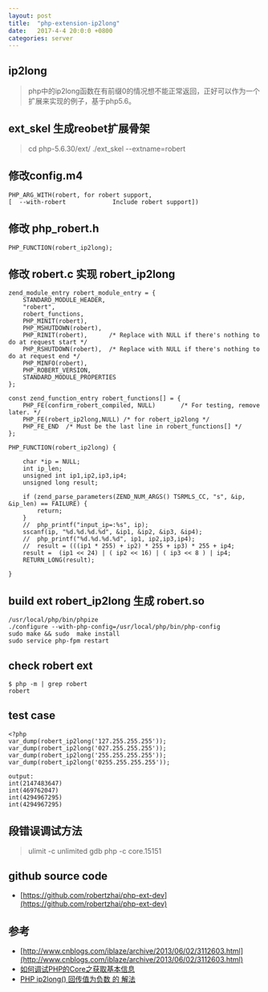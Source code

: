 ```yaml
---
layout: post
title:  "php-extension-ip2long"
date:   2017-4-4 20:0:0 +0800
categories: server
---
```


## ip2long
>php中的ip2long函数在有前缀0的情况想不能正常返回，正好可以作为一个扩展来实现的例子，基于php5.6。

## ext_skel 生成reobet扩展骨架
>cd php-5.6.30/ext/ 
>./ext_skel --extname=robert


## 修改config.m4

    PHP_ARG_WITH(robert, for robert support,
    [  --with-robert             Include robert support])
    
## 修改 php_robert.h

    PHP_FUNCTION(robert_ip2long);
    

## 修改 robert.c 实现 robert_ip2long

    zend_module_entry robert_module_entry = {
        STANDARD_MODULE_HEADER,
        "robert",
        robert_functions,
        PHP_MINIT(robert),
        PHP_MSHUTDOWN(robert),
        PHP_RINIT(robert),		/* Replace with NULL if there's nothing to do at request start */
        PHP_RSHUTDOWN(robert),	/* Replace with NULL if there's nothing to do at request end */
        PHP_MINFO(robert),
        PHP_ROBERT_VERSION,
        STANDARD_MODULE_PROPERTIES
    };

    const zend_function_entry robert_functions[] = {
    	PHP_FE(confirm_robert_compiled,	NULL)		/* For testing, remove later. */
    	PHP_FE(robert_ip2long,NULL) /* for robert_ip2long */
    	PHP_FE_END	/* Must be the last line in robert_functions[] */
    };

    PHP_FUNCTION(robert_ip2long) {
    
    	char *ip = NULL;
    	int ip_len;
    	unsigned int ip1,ip2,ip3,ip4;
    	unsigned long result;
    
    	if (zend_parse_parameters(ZEND_NUM_ARGS() TSRMLS_CC, "s", &ip, &ip_len) == FAILURE) {
    	    return;
    	}
        //	php_printf("input_ip=:%s", ip);
    	sscanf(ip, "%d.%d.%d.%d", &ip1, &ip2, &ip3, &ip4);
        //	php_printf("%d.%d.%d.%d", ip1, ip2,ip3,ip4);
        //	result = (((ip1 * 255) + ip2) * 255 + ip3) * 255 + ip4;
    	result =  (ip1 << 24) | ( ip2 << 16) | ( ip3 << 8 ) | ip4;
    	RETURN_LONG(result);
    
    }

## build ext robert_ip2long 生成 robert.so
    
    /usr/local/php/bin/phpize
    ./configure --with-php-config=/usr/local/php/bin/php-config
    sudo make && sudo  make install
    sudo service php-fpm restart

## check robert ext
    
    $ php -m | grep robert
    robert
    
## test case

    <?php
    var_dump(robert_ip2long('127.255.255.255'));
    var_dump(robert_ip2long('027.255.255.255'));
    var_dump(robert_ip2long('255.255.255.255'));
    var_dump(robert_ip2long('0255.255.255.255'));

    output:
    int(2147483647)
    int(469762047)
    int(4294967295)
    int(4294967295)


## 段错误调试方法
>ulimit -c unlimited
>gdb php -c core.15151
   

## github source code

* [https://github.com/robertzhai/php-ext-dev](https://github.com/robertzhai/php-ext-dev)


## 参考

* [http://www.cnblogs.com/iblaze/archive/2013/06/02/3112603.html](http://www.cnblogs.com/iblaze/archive/2013/06/02/3112603.html)
* [如何调试PHP的Core之获取基本信息](http://www.laruence.com/2011/06/23/2057.html)
* [PHP ip2long() 回传值为负数 的 解法](http://www.hksilicon.com/articles/4155?lang=cn)
